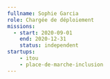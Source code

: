 ```yaml
---
fullname: Sophie Garcia
role: Chargée de déploiement
missions:
  - start: 2020-09-01
    end: 2020-12-31
    status: independent
startups:
    - itou
    - place-de-marche-inclusion
---
```


